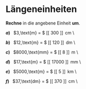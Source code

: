 <!--
version:  0.0.1

language: de

@style
input {
    text-align: center;
}

.flex-container {
    display: flex;
    flex-wrap: wrap;
    align-items: stretch;
    gap: 20px;
}

.flex-child {
    flex: 1;
    min-width: 350px;
    margin-right: 20px;
}

@media (max-width: 400px) {
    .flex-child {
        flex: 100%;
        margin-right: 0;
    }
}
@end

formula: \carry   \textcolor{red}{\scriptsize #1}
formula: \digit   \rlap{\carry{#1}}\phantom{#2}#2
formula: \permil  \text{‰}

import: https://raw.githubusercontent.com/LiaTemplates/Tikz-Jax/main/README.md

script: https://cdn.jsdelivr.net/gh/LiaTemplates/Tikz-Jax@main/dist/index.js


tags: Einheiten, Länge, sehr leicht, sehr niedrig, Angeben

comment: Rechne die Längeneinheit richtig um.

author: Martin Lommatzsch

-->




# Längeneinheiten


**Rechne** in die angebene Einheit **um**.




<section class="flex-container">

<div class="flex-child">

__$a)\;\;$__ $3\,\text{m} = $ [[  300  ]] $\,\text{cm}$ \

</div>

<div class="flex-child">

__$b)\;\;$__ $12\,\text{m} = $ [[  120  ]] $\,\text{dm}$ \

</div>

<div class="flex-child">

__$c)\;\;$__ $8000\,\text{mm} = $ [[   8   ]] $\,\text{m}$ \

</div>

<div class="flex-child">

__$d)\;\;$__ $17\,\text{m} = $ [[ 17000 ]] $\,\text{mm}$ \

</div>

<div class="flex-child">

__$e)\;\;$__ $5000\,\text{m} = $ [[   5   ]] $\,\text{km}$ \

</div>

<div class="flex-child">

__$f)\;\;$__ $37\,\text{dm} = $ [[  370  ]] $\,\text{cm}$ \

</div>


</section>





